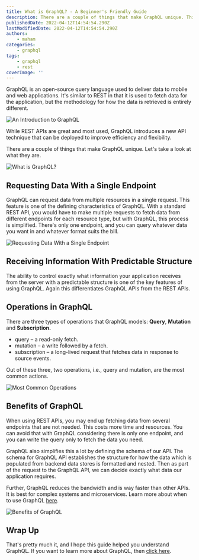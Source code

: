 ```yaml
---
title: What is GraphQL? - A Beginner's Friendly Guide
description: There are a couple of things that make GraphQL unique. This guide will help beginners understand about GraphQL.
publishedDate: 2022-04-12T14:54:54.290Z
lastModifiedDate: 2022-04-12T14:54:54.290Z
authors:
    - maham
categories:
    - graphql
tags:
    - graphql
    - rest
coverImage: ''
---
```


<Lead>

GraphQL is an open-source query language used to deliver data to mobile and web applications. It's similar to REST in that it is used to fetch data for the application, but the methodology for how the data is retrieved is entirely different.

</Lead>

![An Introduction to GraphQL](https://raw.githubusercontent.com/RapidAPI/DevRel-Stack-Data/9cd0c86680eea80460d2101d9c20fdbd01f48aa9/guides/posts/intro-to-graphql/images/An-Introduction-to-GraphQL.jpeg)

While REST APIs are great and most used, GraphQL introduces a new API technique that can be deployed to improve efficiency and flexibility.

There are a couple of things that make GraphQL unique. Let's take a look at what they are.

![What is GraphQL?](https://raw.githubusercontent.com/RapidAPI/DevRel-Stack-Data/9cd0c86680eea80460d2101d9c20fdbd01f48aa9/guides/posts/intro-to-graphql/images/What-is-GraphQL.jpeg)

## Requesting Data With a Single Endpoint

GraphQL can request data from multiple resources in a single request. This feature is one of the defining characteristics of GraphQL. With a standard REST API, you would have to make multiple requests to fetch data from different endpoints for each resource type, but with GraphQL, this process is simplified. There's only one endpoint, and you can query whatever data you want in and whatever format suits the bill.

![Requesting Data With a Single Endpoint](https://raw.githubusercontent.com/RapidAPI/DevRel-Stack-Data/9cd0c86680eea80460d2101d9c20fdbd01f48aa9/guides/posts/intro-to-graphql/images/Requesting-Data-With-a-Single-Endpoint.jpeg)

## Receiving Information With Predictable Structure

The ability to control exactly what information your application receives from the server with a predictable structure is one of the key features of using GraphQL. Again this differentiates GraphQL APIs from the REST APIs.

## Operations in GraphQL

There are three types of operations that GraphQL models: **Query**, **Mutation** and **Subscription.**

-   query – a read-only fetch.
-   mutation – a write followed by a fetch.
-   subscription – a long-lived request that fetches data in response to source events.

Out of these three, two operations, i.e., query and mutation, are the most common actions.

![Most Common Operations](https://raw.githubusercontent.com/RapidAPI/DevRel-Stack-Data/9cd0c86680eea80460d2101d9c20fdbd01f48aa9/guides/posts/intro-to-graphql/images/Most-Common-Operations.jpeg)

## Benefits of GraphQL

When using REST APIs, you may end up fetching data from several endpoints that are not needed. This costs more time and resources. You can avoid that with GraphQL considering there is only one endpoint, and you can write the query only to fetch the data you need.

GraphQL also simplifies this a lot by defining the schema of our API. The schema for GraphQL API establishes the structure for how the data which is populated from backend data stores is formatted and nested. Then as part of the request to the GraphQL API, we can decide exactly what data our application requires.

Further, GraphQL reduces the bandwidth and is way faster than other APIs. It is best for complex systems and microservices. Learn more about when to use GraphQL [here](https://RapidAPI.com/guides/what-is-graphql-and-when-you-should-use-it?utm_source=RapidAPI.com/guides&utm_medium=DevRel&utm_campaign=DevRel).

![Benefits of GraphQL](https://raw.githubusercontent.com/RapidAPI/DevRel-Stack-Data/9cd0c86680eea80460d2101d9c20fdbd01f48aa9/guides/posts/intro-to-graphql/images/Benefits-of-GraphQL.jpeg)

## Wrap Up

That's pretty much it, and I hope this guide helped you understand GraphQL. If you want to learn more about GraphQL, then [click here](https://RapidAPI.com/learn/graphql?utm_source=RapidAPI.com/guides&utm_medium=DevRel&utm_campaign=DevRel).
